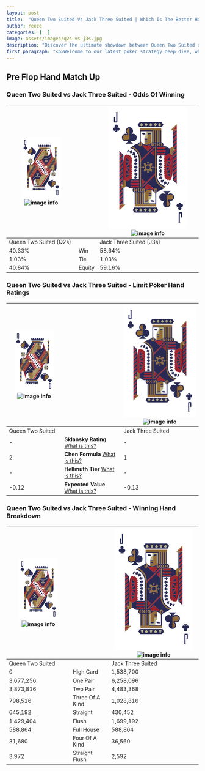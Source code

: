 ```yaml
---
layout: post
title:  "Queen Two Suited Vs Jack Three Suited | Which Is The Better Hand In Poker? A Complete Guide"
author: reece
categories: [  ]
image: assets/images/q2s-vs-j3s.jpg
description: "Discover the ultimate showdown between Queen Two Suited and Jack Three Suited in poker! Uncover the odds, strategies, and scenarios where one hand triumphs over the other. Get ready to up your poker game with this thrilling analysis."
first_paragraph: "<p>Welcome to our latest poker strategy deep dive, where we're pitting two distinct hands against each other in a high-stakes showdown: Queen Two Suited vs Jack Three Suited.</p><p>In the dynamic world of poker, every decision counts, and knowing which hand holds the upper hand is key to your success at the table.</p><p>In this article, we'll dissect these two hands, explore the scenarios where one dominates the other, and equip you with the knowledge to make strategic choices that can tip the odds in your favor.</p><p>Get ready to unravel the intriguing dynamics of these poker hands and elevate your game to new heights.</p>"
---
```




[comment]: # (sp0)

## Pre Flop Hand Match Up

<div class="table hand-ratings" markdown="1"> 



### Queen Two Suited vs Jack Three Suited - Odds Of Winning


    
| ![image info](assets/images/hand1/Q.png) ![image info](assets/images/hand1/2s.png) |  | ![image info](assets/images/hand2/J.png) ![image info](assets/images/hand2/3s.png) |
| -------- | -------- | -------- |
| Queen Two Suited (Q2s) |  | Jack Three Suited (J3s) |
| 40.33% | Win | 58.64% |
| 1.03% | Tie | 1.03% |
| 40.84% | Equity | 59.16% |




[comment]: # (sp1)



### Queen Two Suited vs Jack Three Suited - Limit Poker Hand Ratings


    
| ![image info](assets/images/hand1/Q.png) ![image info](assets/images/hand1/2s.png) |  | ![image info](assets/images/hand2/J.png) ![image info](assets/images/hand2/3s.png) |
| -------- | -------- | -------- |
| Queen Two Suited |  | Jack Three Suited |
| - | **Sklansky Rating** [What is this?](/sklansky-rating-explained) | - |
| 2 | **Chen Formula** [What is this?](/chen-formula-explained) | 1 |
| - | **Hellmuth Tier** [What is this?](/Hellmuth-tier-explained) | - |
| -0.12 | **Expected Value** [What is this?](/expected-value-explained) | -0.13 |




[comment]: # (sp2)



### Queen Two Suited vs Jack Three Suited - Winning Hand Breakdown


    
| ![image info](assets/images/hand1/Q.png) ![image info](assets/images/hand1/2s.png) |  | ![image info](assets/images/hand2/J.png) ![image info](assets/images/hand2/3s.png) |
| -------- | -------- | -------- |
| Queen Two Suited |  | Jack Three Suited |
| 0 | High Card | 1,538,700 |
| 3,677,256 | One Pair | 6,258,096 |
| 3,873,816 | Two Pair | 4,483,368 |
| 798,516 | Three Of A Kind | 1,028,816 |
| 645,192 | Straight | 430,452 |
| 1,429,404 | Flush | 1,699,192 |
| 588,864 | Full House | 588,864 |
| 31,680 | Four Of A Kind | 36,560 |
| 3,972 | Straight Flush | 2,592 |




[comment]: # (sp3)



</div>

[comment]: # (sp4)



[comment]: # (sp5)

